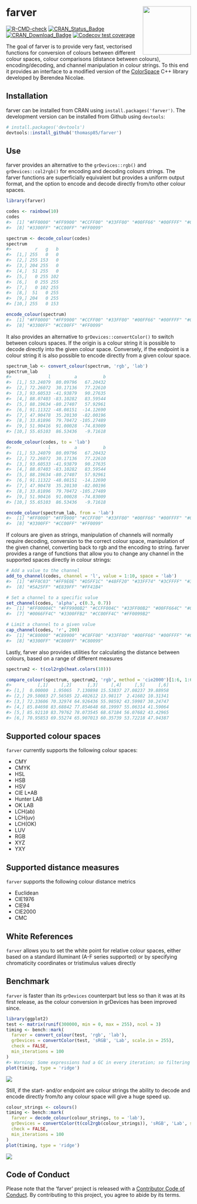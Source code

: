 
<!-- README.md is generated from README.Rmd. Please edit that file -->

# farver <a href='https://farver.data-imaginist.com'><img src='man/figures/logo.png' align="right" height="131.5" /></a>

<!-- badges: start -->

[![R-CMD-check](https://github.com/thomasp85/farver/actions/workflows/R-CMD-check.yaml/badge.svg)](https://github.com/thomasp85/farver/actions/workflows/R-CMD-check.yaml)
[![CRAN_Status_Badge](http://www.r-pkg.org/badges/version-ago/farver)](https://cran.r-project.org/package=farver)
[![CRAN_Download_Badge](http://cranlogs.r-pkg.org/badges/farver)](https://cran.r-project.org/package=farver)
[![Codecov test
coverage](https://codecov.io/gh/thomasp85/farver/branch/main/graph/badge.svg)](https://app.codecov.io/gh/thomasp85/farver?branch=main)
<!-- badges: end -->

The goal of farver is to provide very fast, vectorised functions for
conversion of colours between different colour spaces, colour
comparisons (distance between colours), encoding/decoding, and channel
manipulation in colour strings. To this end it provides an interface to
a modified version of the
[ColorSpace](https://github.com/berendeanicolae/ColorSpace) C++ library
developed by Berendea Nicolae.

## Installation

farver can be installed from CRAN using `install.packages('farver')`.
The development version can be installed from Github using `devtools`:

``` r
# install.packages('devtools')
devtools::install_github('thomasp85/farver')
```

## Use

farver provides an alternative to the `grDevices::rgb()` and
`grDevices::col2rgb()` for encoding and decoding colours strings. The
farver functions are superficially equivalent but provides a uniform
output format, and the option to encode and decode directly from/to
other colour spaces.

``` r
library(farver)

codes <- rainbow(10)
codes
#>  [1] "#FF0000" "#FF9900" "#CCFF00" "#33FF00" "#00FF66" "#00FFFF" "#0066FF"
#>  [8] "#3300FF" "#CC00FF" "#FF0099"

spectrum <- decode_colour(codes)
spectrum
#>         r   g   b
#>  [1,] 255   0   0
#>  [2,] 255 153   0
#>  [3,] 204 255   0
#>  [4,]  51 255   0
#>  [5,]   0 255 102
#>  [6,]   0 255 255
#>  [7,]   0 102 255
#>  [8,]  51   0 255
#>  [9,] 204   0 255
#> [10,] 255   0 153

encode_colour(spectrum)
#>  [1] "#FF0000" "#FF9900" "#CCFF00" "#33FF00" "#00FF66" "#00FFFF" "#0066FF"
#>  [8] "#3300FF" "#CC00FF" "#FF0099"
```

It also provides an alternative to `grDevices::convertColor()` to switch
between colours spaces. If the origin is a colour string it is possible
to decode directly into the given colour space. Conversely, if the
endpoint is a colour string it is also possible to encode directly from
a given colour space.

``` r
spectrum_lab <- convert_colour(spectrum, 'rgb', 'lab')
spectrum_lab
#>              l         a          b
#>  [1,] 53.24079  80.09796   67.20432
#>  [2,] 72.26072  30.17136   77.22610
#>  [3,] 93.60533 -41.93879   90.27635
#>  [4,] 88.07403 -83.10282   83.59544
#>  [5,] 88.19634 -80.27407   57.92961
#>  [6,] 91.11322 -48.08151  -14.12690
#>  [7,] 47.90478  35.20130  -82.00196
#>  [8,] 33.81896  79.70472 -105.27489
#>  [9,] 51.90416  91.00028  -74.83009
#> [10,] 55.65103  86.53436   -9.71618

decode_colour(codes, to = 'lab')
#>              l         a          b
#>  [1,] 53.24079  80.09796   67.20432
#>  [2,] 72.26072  30.17136   77.22610
#>  [3,] 93.60533 -41.93879   90.27635
#>  [4,] 88.07403 -83.10282   83.59544
#>  [5,] 88.19634 -80.27407   57.92961
#>  [6,] 91.11322 -48.08151  -14.12690
#>  [7,] 47.90478  35.20130  -82.00196
#>  [8,] 33.81896  79.70472 -105.27489
#>  [9,] 51.90416  91.00028  -74.83009
#> [10,] 55.65103  86.53436   -9.71618

encode_colour(spectrum_lab, from = 'lab')
#>  [1] "#FF0000" "#FF9900" "#CCFF00" "#33FF00" "#00FF66" "#00FFFF" "#0066FF"
#>  [8] "#3300FF" "#CC00FF" "#FF0099"
```

If colours are given as strings, manipulation of channels will normally
require decoding, conversion to the correct colour space, manipulation
of the given channel, converting back to rgb and the encoding to string.
farver provides a range of functions that allow you to change any
channel in the supported spaces directly in colour strings:

``` r
# Add a value to the channel
add_to_channel(codes, channel = 'l', value = 1:10, space = 'lab')
#>  [1] "#FF0C03" "#FF9E0E" "#D5FF1C" "#48FF20" "#33FF74" "#3CFFFF" "#3D77FF"
#>  [8] "#5A25FF" "#E839FF" "#FF41B4"

# Set a channel to a specific value
set_channel(codes, 'alpha', c(0.3, 0.7))
#>  [1] "#FF00004C" "#FF9900B2" "#CCFF004C" "#33FF00B2" "#00FF664C" "#00FFFFB2"
#>  [7] "#0066FF4C" "#3300FFB2" "#CC00FF4C" "#FF0099B2"

# Limit a channel to a given value
cap_channel(codes, 'r', 200)
#>  [1] "#C80000" "#C89900" "#C8FF00" "#33FF00" "#00FF66" "#00FFFF" "#0066FF"
#>  [8] "#3300FF" "#C800FF" "#C80099"
```

Lastly, farver also provides utilities for calculating the distance
between colours, based on a range of different measures

``` r
spectrum2 <- t(col2rgb(heat.colors(10)))

compare_colour(spectrum, spectrum2, 'rgb', method = 'cie2000')[1:6, 1:6]
#>          [,1]     [,2]      [,3]     [,4]     [,5]     [,6]
#> [1,]  0.00000  1.95065  7.130898 15.53837 27.08237 39.88958
#> [2,] 29.50083 27.56585 22.402612 13.98117  2.41602 10.31341
#> [3,] 72.33606 70.32974 64.926436 55.98592 43.59987 30.24747
#> [4,] 85.84698 83.68842 77.854648 68.19997 55.06314 41.59064
#> [5,] 85.92110 83.79762 78.073545 68.67184 56.07682 43.42965
#> [6,] 70.95853 69.55274 65.907013 60.35739 53.72218 47.94387
```

## Supported colour spaces

`farver` currently supports the following colour spaces:

- CMY
- CMYK
- HSL
- HSB
- HSV
- CIE L\*AB
- Hunter LAB
- OK LAB
- LCH(ab)
- LCH(uv)
- LCH(OK)
- LUV
- RGB
- XYZ
- YXY

## Supported distance measures

`farver` supports the following colour distance metrics

- Euclidean
- CIE1976
- CIE94
- CIE2000
- CMC

## White References

`farver` allows you to set the white point for relative colour spaces,
either based on a standard illuminant (A-F series supported) or by
specifying chromaticity coordinates or tristimulus values directly

## Benchmark

`farver` is faster than its `grDevices` counterpart but less so than it
was at its first release, as the colour conversion in grDevices has been
improved since.

``` r
library(ggplot2)
test <- matrix(runif(300000, min = 0, max = 255), ncol = 3)
timing <- bench::mark(
  farver = convert_colour(test, 'rgb', 'lab'),
  grDevices = convertColor(test, 'sRGB', 'Lab', scale.in = 255), 
  check = FALSE,
  min_iterations = 100
)
#> Warning: Some expressions had a GC in every iteration; so filtering is disabled.
plot(timing, type = 'ridge')
```

![](man/figures/README-unnamed-chunk-7-1.png)<!-- -->

Still, if the start- and/or endpoint are colour strings the ability to
decode and encode directly from/to any colour space will give a huge
speed up.

``` r
colour_strings <- colours()
timing <- bench::mark(
  farver = decode_colour(colour_strings, to = 'lab'),
  grDevices = convertColor(t(col2rgb(colour_strings)), 'sRGB', 'Lab', scale.in = 255), 
  check = FALSE,
  min_iterations = 100
)
plot(timing, type = 'ridge')
```

![](man/figures/README-unnamed-chunk-8-1.png)<!-- -->

## Code of Conduct

Please note that the ‘farver’ project is released with a [Contributor
Code of
Conduct](https://farver.data-imaginist.com/CODE_OF_CONDUCT.html). By
contributing to this project, you agree to abide by its terms.
